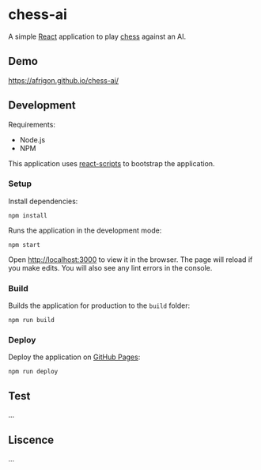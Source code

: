 # chess-ai

A simple [React](https://reactjs.org/) application to play [chess](https://en.wikipedia.org/wiki/Chess) against an AI.

## Demo

https://afrigon.github.io/chess-ai/

## Development

Requirements:

- Node.js
- NPM

This application uses [react-scripts](https://create-react-app.dev/) to bootstrap the application.

### Setup

Install dependencies:

```shell
npm install
```

Runs the application in the development mode:

```shell
npm start
```

Open [http://localhost:3000](http://localhost:3000) to view it in the browser. The page will reload if you make edits. You will also see any lint errors in the console.

### Build

Builds the application for production to the `build` folder:

```shell
npm run build
```

### Deploy

Deploy the application on [GitHub Pages](https://pages.github.com/):

```shell
npm run deploy
```

## Test

...

## Liscence

...
